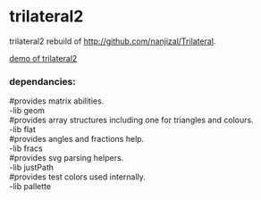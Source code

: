 # trilateral2
trilateral2 rebuild of http://github.com/nanjizal/Trilateral.
  
[demo of trilateral2](https://nanjizal.github.io/trilateral2demo/binWebGL/)
  
### dependancies:  
  
#provides matrix abilities.  
-lib geom    
#provides array structures including one for triangles and colours.   
-lib flat   
#provides angles and fractions help.   
-lib fracs    
#provides svg parsing helpers.  
-lib justPath   
#provides test colors used internally.  
-lib pallette    
